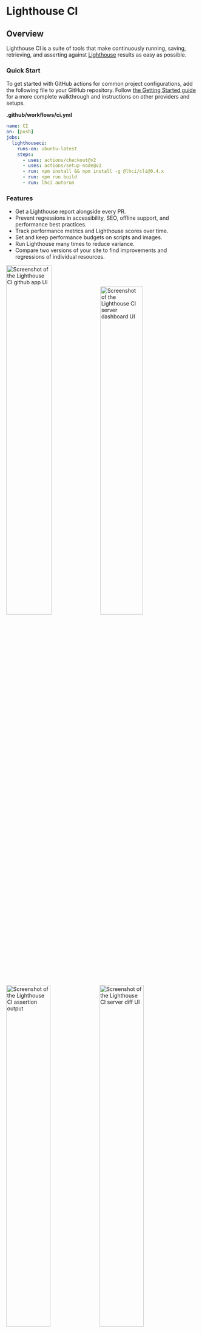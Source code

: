 # Lighthouse CI

## Overview

Lighthouse CI is a suite of tools that make continuously running, saving, retrieving, and asserting against [Lighthouse](https://github.com/GoogleChrome/lighthouse) results as easy as possible.

### Quick Start

To get started with GitHub actions for common project configurations, add the following file to your GitHub repository. Follow [the Getting Started guide](./docs/getting-started.md) for a more complete walkthrough and instructions on other providers and setups.

**.github/workflows/ci.yml**

```yaml
name: CI
on: [push]
jobs:
  lighthouseci:
    runs-on: ubuntu-latest
    steps:
      - uses: actions/checkout@v2
      - uses: actions/setup-node@v1
      - run: npm install && npm install -g @lhci/cli@0.4.x
      - run: npm run build
      - run: lhci autorun
```

### Features

- Get a Lighthouse report alongside every PR.
- Prevent regressions in accessibility, SEO, offline support, and performance best practices.
- Track performance metrics and Lighthouse scores over time.
- Set and keep performance budgets on scripts and images.
- Run Lighthouse many times to reduce variance.
- Compare two versions of your site to find improvements and regressions of individual resources.

<img src="https://user-images.githubusercontent.com/2301202/70814696-a4c41a00-1d91-11ea-9ed9-77811939c244.png"
alt="Screenshot of the Lighthouse CI github app UI" width="48.5%"> <img src="https://user-images.githubusercontent.com/2301202/79480502-c8af9a80-7fd3-11ea-8087-52f6c8ba6f03.png"
alt="Screenshot of the Lighthouse CI server dashboard UI" width="47%">
<img src="https://user-images.githubusercontent.com/2301202/70814842-ef459680-1d91-11ea-8b55-bb5d44eeb969.png"
alt="Screenshot of the Lighthouse CI assertion output" width="48%"> <img src="https://user-images.githubusercontent.com/2301202/70814650-85c58800-1d91-11ea-925e-af9d03f1b20d.png"
alt="Screenshot of the Lighthouse CI server diff UI" width="48%">

### Documentation

If you're already familiar with continuous integration and have an existing process, start with [Getting Started](./docs/getting-started.md).

If you're _not_ familiar with continuous integration, start with [Introduction to CI](./docs/introduction-to-ci.md).

- [Introduction to CI](./docs/introduction-to-ci.md)
- [Getting Started](./docs/getting-started.md)
- [Architecture](./docs/architecture.md)
- [Troubleshooting / FAQs](./docs/troubleshooting.md)
- [Configuration](./docs/configuration.md)
- [Server](./docs/server.md)
- [Versioning Policy](./docs/version-policy.md)

## Related Community Projects

A collection of projects using Lighthouse CI written by the community. If you're using Lighthouse CI in your open source project, open a PR to add it here!

- [Lighthouse CI GitHub Action](https://github.com/treosh/lighthouse-ci-action) - Automatically run Lighthouse CI on every PR with GitHub Actions, no infrastructure required.

- [Lighthouse CI Starter Example](https://github.com/hchiam/learning-lighthouse-ci) - A minimal example repo that you can use as a template when starting from scratch, offers a beginner-friendly quickstart guide using create-react-app.

## Community Guides

A collection of unofficial blog posts, tutorials, and guides written by the community on using Lighthouse CI. If you've written up a guide to using Lighthouse CI in your project, open a PR to add it here!

**NOTE:** This is not official documentation. You're encouraged to familiarize yourself with Lighthouse CI and read through [Getting Started](./docs/getting-started.md) before continuing.

- [Integrate Lighthouse CI for static website generator](https://blog.akansh.com/integrate-lighthouse-ci-with-static-site-generators/) - An article on integrating Lighthouse CI with static website generators like Gatsby, Jekyll, etc.

## Contributing

We welcome contributions to lighthouse-ci! Read our [contributing guide](./CONTRIBUTING.md) to get started.
